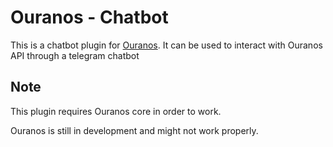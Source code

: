Ouranos - Chatbot
=======

This is a chatbot plugin for [Ouranos](https://gitlab.com/eupla/ouranos.git).
It can be used to interact with Ouranos API through a telegram chatbot


Note
----

This plugin requires Ouranos core in order to work.

Ouranos is still in development and might not work properly.